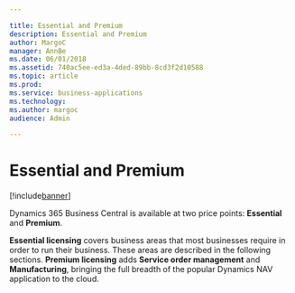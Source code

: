 ```yaml
---

title: Essential and Premium
description: Essential and Premium
author: MargoC
manager: AnnBe
ms.date: 06/01/2018
ms.assetid: 740ac5ee-ed3a-4ded-89bb-8cd3f2d10588
ms.topic: article
ms.prod: 
ms.service: business-applications
ms.technology: 
ms.author: margoc
audience: Admin

---
```

#  Essential and Premium




[!include[banner](../../includes/banner.md)]

Dynamics 365 Business Central is available at two price points: **Essential**
and **Premium**.

**Essential licensing** covers business areas that most businesses require in
order to run their business. These areas are described in the following
sections. **Premium licensing** adds **Service order management** and
**Manufacturing**, bringing the full breadth of the popular Dynamics NAV
application to the cloud.
